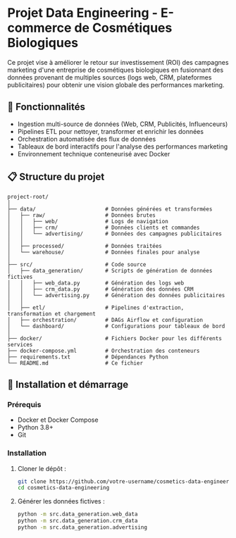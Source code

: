 # Projet Data Engineering - E-commerce de Cosmétiques Biologiques

Ce projet vise à améliorer le retour sur investissement (ROI) des campagnes marketing d'une entreprise de cosmétiques biologiques en fusionnant des données provenant de multiples sources (logs web, CRM, plateformes publicitaires) pour obtenir une vision globale des performances marketing.

## 🌟 Fonctionnalités

- Ingestion multi-source de données (Web, CRM, Publicités, Influenceurs)
- Pipelines ETL pour nettoyer, transformer et enrichir les données
- Orchestration automatisée des flux de données
- Tableaux de bord interactifs pour l'analyse des performances marketing
- Environnement technique conteneurisé avec Docker

## 📋 Structure du projet

```
project-root/
│
├── data/                      # Données générées et transformées
│   ├── raw/                   # Données brutes
│   │   ├── web/               # Logs de navigation
│   │   ├── crm/               # Données clients et commandes
│   │   └── advertising/       # Données des campagnes publicitaires
│   │
│   ├── processed/             # Données traitées
│   └── warehouse/             # Données finales pour analyse
│
├── src/                       # Code source
│   ├── data_generation/       # Scripts de génération de données fictives
│   │   ├── web_data.py        # Génération des logs web
│   │   ├── crm_data.py        # Génération des données CRM
│   │   └── advertising.py     # Génération des données publicitaires
│   │
│   ├── etl/                   # Pipelines d'extraction, transformation et chargement
│   ├── orchestration/         # DAGs Airflow et configuration
│   └── dashboard/             # Configurations pour tableaux de bord
│
├── docker/                    # Fichiers Docker pour les différents services
├── docker-compose.yml         # Orchestration des conteneurs
├── requirements.txt           # Dépendances Python
└── README.md                  # Ce fichier
```

## 🚀 Installation et démarrage

### Prérequis

- Docker et Docker Compose
- Python 3.8+
- Git

### Installation

1. Cloner le dépôt :
   ```bash
   git clone https://github.com/votre-username/cosmetics-data-engineering.git
   cd cosmetics-data-engineering
   ```

2. Générer les données fictives :
   ```bash
   python -m src.data_generation.web_data
   python -m src.data_generation.crm_data
   python -m src.data_generation.advertising
   ```
